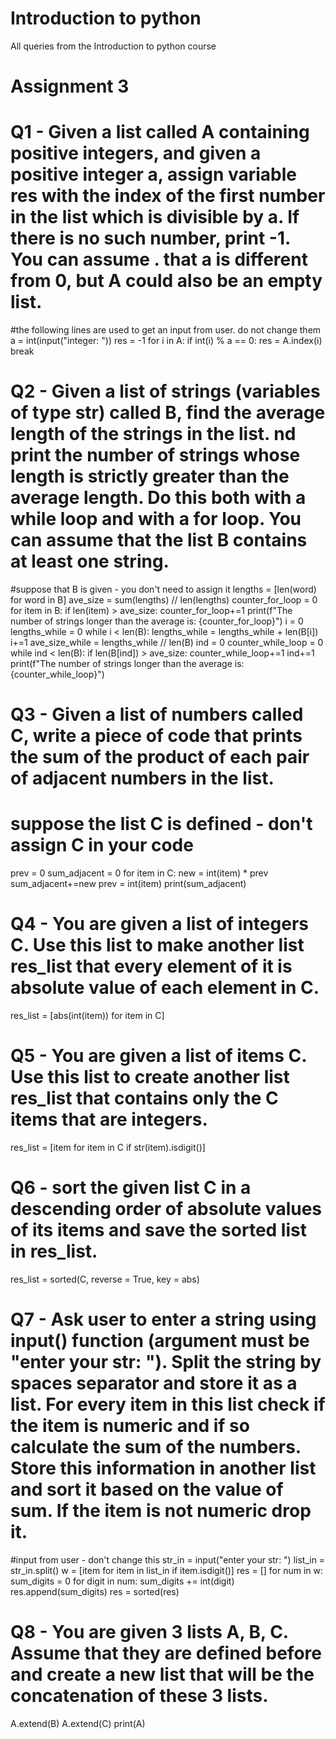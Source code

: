 # Introduction to python
 All queries from the Introduction to python course

# Assignment 3

# Q1 - Given a list called A containing positive integers, and given a positive integer a, assign variable res with the index of the first number in the list which is divisible by a. If there is no such number, print -1. You can assume . that a is different from 0, but A could also be an empty list.

#the following lines are used to get an input from user. do not change them
a = int(input("integer: "))
res = -1
for i in A:
    if int(i) % a == 0:
        res = A.index(i)
        break

# Q2 - Given a list of strings (variables of type str) called B, find the average length of the strings in the list. nd print the number of strings whose length is strictly greater than the average length. Do this both with a while loop and with a for loop. You can assume that the list B contains at least one string.

#suppose that B is given - you don't need to assign it
lengths = [len(word) for word in B]
ave_size = sum(lengths) // len(lengths)
counter_for_loop = 0
for item in B:
    if len(item) > ave_size:
        counter_for_loop+=1
print(f"The number of strings longer than the average is: {counter_for_loop}")
i = 0
lengths_while = 0
while i < len(B):
    lengths_while = lengths_while + len(B[i])
    i+=1
ave_size_while = lengths_while // len(B)
ind = 0
counter_while_loop = 0
while ind < len(B):
    if len(B[ind]) > ave_size:
        counter_while_loop+=1
    ind+=1
print(f"The number of strings longer than the average is: {counter_while_loop}")
        


# Q3 - Given a list of numbers called C, write a piece of code that prints the sum of the product of each pair of adjacent numbers in the list.

# suppose the list C is defined - don't assign C in your code
prev = 0
sum_adjacent = 0
for item in C:
    new = int(item) * prev
    sum_adjacent+=new
    prev = int(item)
print(sum_adjacent)


# Q4 - You are given a list of integers C. Use this list to make another list res_list that every element of it is absolute value of each element in C.

res_list = [abs(int(item)) for item in C]

# Q5 - You are given a list of items C. Use this list to create another list res_list that contains only the C items that are integers. 

res_list = [item for item in C if str(item).isdigit()]

# Q6 - sort the given list C in a descending order of absolute values of its items and save the sorted list in res_list.

res_list = sorted(C, reverse = True, key = abs)

# Q7 - Ask user to enter a string using input() function (argument must be "enter your str: "). Split the string by spaces separator and store it as a list. For every item in this list check if the item is numeric and if so calculate the sum of the numbers. Store this information in another list and sort it based on the value of sum. If the item is not numeric drop it.

#input from user - don't change this 
str_in = input("enter your str: ")
list_in = str_in.split()
w = [item for item in list_in if item.isdigit()]
res = []
for num in w:
    sum_digits = 0
    for digit in num:
        sum_digits += int(digit)
    res.append(sum_digits)
res = sorted(res)


# Q8 - You are given 3 lists A, B, C. Assume that they are defined before and create a new list that will be the concatenation of these 3 lists.

A.extend(B)
A.extend(C)
print(A)